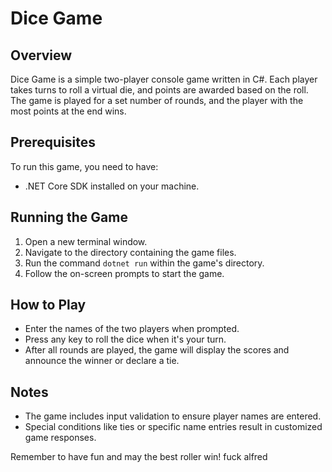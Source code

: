# Dice Game

## Overview
Dice Game is a simple two-player console game written in C#. Each player takes turns to roll a virtual die, and points are awarded based on the roll. The game is played for a set number of rounds, and the player with the most points at the end wins.

## Prerequisites
To run this game, you need to have:
- .NET Core SDK installed on your machine.

## Running the Game
1. Open a new terminal window.
2. Navigate to the directory containing the game files.
3. Run the command `dotnet run` within the game's directory.
4. Follow the on-screen prompts to start the game.

## How to Play
- Enter the names of the two players when prompted.
- Press any key to roll the dice when it's your turn.
- After all rounds are played, the game will display the scores and announce the winner or declare a tie.

## Notes
- The game includes input validation to ensure player names are entered.
- Special conditions like ties or specific name entries result in customized game responses.

Remember to have fun and may the best roller win!
fuck alfred
